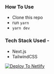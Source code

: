 ### How To Use

- Clone this repo
- run `yarn`
- `yarn dev`

### Tech Stack Used - 
- Next.js
- TailwindCSS

[![Deploy To Netlify](https://www.netlify.com/img/deploy/button.svg)](https://app.netlify.com/start/deploy?repository=https://github.com/hasanEbrahim/hasanShehabi.github.io)



